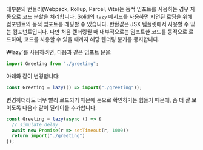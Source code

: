 대부분의 번들러(Webpack, Rollup, Parcel, Vite)는 동적 임포트를 사용하는 경우 자동으로 코드 분할을 처리합니다.
Solid의 `lazy` 메서드를 사용하면 지연된 로딩을 위해 컴포넌트의 동적 임포트를 래핑할 수 있습니다.
반환값은 JSX 템플릿에서 사용할 수 있는 컴포넌트입니다. 다만 처음 렌더링될 때 내부적으로는 임포트한 코드를 동적으로 로드하여, 코드를 사용할 수 있을 때까지 해당 렌더링 분기를 중지합니다.

₩lazy`를 사용하려면, 다음과 같은 임포트 문을:
```js
import Greeting from "./greeting";
```

아래와 같이 변경합니다:
```js
const Greeting = lazy(() => import("./greeting"));
```

변경하더라도 너무 빨리 로드되기 때문에 눈으로 확인하기는 힘들기 때문에, 좀 더 잘 보이도록 다음과 같이 딜레이를 추가합니다:

```js
const Greeting = lazy(async () => {
  // simulate delay
  await new Promise(r => setTimeout(r, 1000))
  return import("./greeting")
});
```
